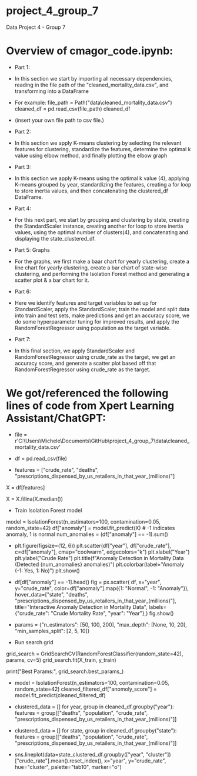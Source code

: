 # project_4_group_7
Data Project 4 - Group 7













# Overview of cmagor_code.ipynb:
* Part 1:
 *  In this section we start by importing all necessary dependencies, reading in the file path of the "cleaned_mortality_data.csv", and transforming into a DataFrame
  * For example: file_path = Path("data\cleaned_mortality_data.csv")
cleaned_df = pd.read_csv(file_path)
cleaned_df

* (insert your own file path to csv file.)

* Part 2:
* In this section we apply K-means clustering by selecting the relevant features for clustering, standardize the features, determine the optimal k value using elbow method, and finally plotting the elbow graph
 
* Part 3:
* In this section we apply K-means using the optimal k value (4), applying K-means grouped by year, standardizing the features, creating a for loop to store inertia values, and then concatenating the clustered_df DataFrame.

* Part 4:
* For this next part, we start by grouping and clustering by state, creating the StandardScaler instance, creating another for loop to store inertia values, using the optimal number of clusters(4), and concatenating and displaying the state_clustered_df.

* Part 5: Graphs
* For the graphs, we first make a baar chart for yearly clustering, create a line chart for yearly clustering, create a bar chart of state-wise clustering, and performing the Isolation Forest method and generating a scatter plot & a bar chart for it.

* Part 6:
* Here we identify features and target variables to set up for StandardScaler, apply the StandardScaler, train the model and split data into train and test sets, make predictions and get an accuracy score, we do some hyperparameter tuning for improved results, and apply the RandomForestRegressor using population as the target variable.

* Part 7:
* In this final section, we apply StandardScaler and RandomForestRegressor using crude_rate as the target, we get an accuracy score, and generate a scatter plot based off that RandomForestRegressor using crude_rate as the target.

# We got/referenced the following lines of code from Xpert Learning Assistant/ChatGPT:

* file = r'C:\Users\Michele\Documents\GitHub\project_4_group_7\data\cleaned_mortality_data.csv'

* df = pd.read_csv(file)
  
* features = ["crude_rate", "deaths", "prescriptions_dispensed_by_us_retailers_in_that_year_(millions)"]
  
X = df[features]

X = X.fillna(X.median())

* Train Isolation Forest model

model = IsolationForest(n_estimators=100, contamination=0.05, random_state=42)
df["anomaly"] = model.fit_predict(X)  # -1 indicates anomaly, 1 is normal
num_anomalies = (df["anomaly"] == -1).sum()

* plt.figure(figsize=(12, 6))
plt.scatter(df["year"], df["crude_rate"], c=df["anomaly"], cmap="coolwarm", edgecolors="k")
plt.xlabel("Year")
plt.ylabel("Crude Rate")
plt.title(f"Anomaly Detection in Mortality Data (Detected {num_anomalies} anomalies)")
plt.colorbar(label="Anomaly (-1: Yes, 1: No)")
plt.show()

* df[df["anomaly"] == -1].head()
fig = px.scatter(
    df, 
    x="year", 
    y="crude_rate", 
    color=df["anomaly"].map({1: "Normal", -1: "Anomaly"}), 
    hover_data=["state", "deaths", "prescriptions_dispensed_by_us_retailers_in_that_year_(millions)"],
    title="Interactive Anomaly Detection in Mortality Data",
    labels={"crude_rate": "Crude Mortality Rate", "year": "Year"},)
fig.show()

* params = {"n_estimators": [50, 100, 200], "max_depth": [None, 10, 20], "min_samples_split": [2, 5, 10]}

* Run search grid

grid_search = GridSearchCV(RandomForestClassifier(random_state=42), params, cv=5)
grid_search.fit(X_train, y_train)

print("Best Params:", grid_search.best_params_)

* model = IsolationForest(n_estimators=100, contamination=0.05, random_state=42)
cleaned_filtered_df["anomoly_score"] = model.fit_predict(cleaned_filtered_df)

* clustered_data = []
for year, group in cleaned_df.groupby("year"):
    features = group[["deaths", "population", "crude_rate", "prescriptions_dispensed_by_us_retailers_in_that_year_(millions)"]]

* clustered_data = []
for state, group in cleaned_df.groupby("state"):
    features = group[["deaths", "population", "crude_rate", "prescriptions_dispensed_by_us_retailers_in_that_year_(millions)"]]

* sns.lineplot(data=state_clustered_df.groupby(["year", "cluster"])["crude_rate"].mean().reset_index(), x="year", y="crude_rate", hue="cluster", palette="tab10", marker="o")
